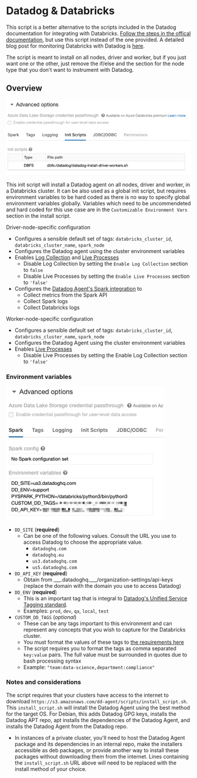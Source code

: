 # Datadog & Databricks

This script is a better alternative to the scripts included in the Datadog documentation for
integrating with Databricks. [Follow the steps in the offical documentation](https://docs.datadoghq.com/integrations/databricks),
but use this script instead of the one provided. A detailed blog post for monitoring Databricks with
Datadog is [here](https://www.datadoghq.com/blog/databricks-monitoring-datadog/).

The script is meant to install on all nodes, driver and worker, but if you just want one or the
other, just remove the if/else and the section for the node type that you don't want to instrument
with Datadog.

## Overview

![Cluster Environment Variables](img/cluster-init-script.png)

This init script will install a Datadog agent on all nodes, driver and worker, in a Databricks cluster.
It can be also used as a global init script, but requires environment variables to be hard coded as there
is no way to specify global environment variables globally. Variables which need to be uncommendeted and
hard coded for this use case are in the `Customizable Environment Vars` section in the install script.

Driver-node-specific configuration

- Configures a sensible default set of tags: `databricks_cluster_id`, `databricks_cluster_name`, `spark_node`
- Configures the Datadog agent using the cluster environment variables
- Enables [Log Collection](https://docs.datadoghq.com/logs/log_collection) and [Live Processes](https://docs.datadoghq.com/infrastructure/process)
  - Disable Log Collection by setting the `Enable Log Collection` section to `false`
  - Disable Live Processes by setting the `Enable Live Processes` section to `'false'`
- Configures the [Datadog Agent's Spark integration](https://docs.datadoghq.com/integrations/spark) to
  - Collect metrics from the Spark API
  - Collect Spark logs
  - Collect Databricks logs

Worker-node-specific configuration

- Configures a sensible default set of tags: `databricks_cluster_id`, `databricks_cluster_name`, `spark_node`
- Configures the Datadog Agent using the cluster environment variables
- Enables [Live Processes](https://docs.datadoghq.com/infrastructure/process)
  - Disable Live Processes by setting the Enable Log Collection section to `'false'`

### Environment variables

![Cluster Environment Variables](img/cluster-env-vars.jpg)

- `DD_SITE` (**required**)
  - Can be one of the following values. Consult the URL you use to access Datadog to choose the appropriate value.
    - `datadoghq.com`
    - `datadoghq.eu`
    - `us3.datadoghq.com`
    - `us5.datadoghq.com`
- `DD_API_KEY` (**required**)
  - Obtain from \_\_\_.datadoghq.\_\_\_/organization-settings/api-keys (replace the domain with the domain you use to access Datadog)
- `DD_ENV` (**required**)
  - This is an important tag that is integral to [Datadog's Unified Service Tagging standard](https://docs.datadoghq.com/getting_started/tagging/unified_service_tagging).
  - Examples: `prod`, `dev`, `qa`, `local`, `test`
- `CUSTOM_DD_TAGS` (_optional_)
  - These can be any tags important to this environment and can represent any concepts that you wish to capture for the Databricks cluster.
  - You must format the values of these tags to [the requirements here](https://docs.datadoghq.com/getting_started/tagging/#defining-tags)
  - The script requires you to format the tags as comma separated `key:value` pairs. The full value must be surrounded in quotes due to bash
    processing syntax
  - Example: `"team:data-science,department:compliance"`

### Notes and considerations

The script requires that your clusters have access to the internet to download `https://s3.amazonaws.com/dd-agent/scripts/install_script.sh`. This `install_script.sh` will install the Datadog Agent using the best method for the target OS. For Debian, this adds Datadog GPG keys, installs the Datadog APT repo, apt installs the dependencies of the Datadog Agent, and installs the Datadog Agent from the Datadog repo.

- In instances of a private cluster, you'll need to host the Datadog Agent package and its dependencies in an internal repo, make the installers
  accessible as deb packages, or provide another way to install these packages without downloading them from the internet. Lines containing the
  `install_script.sh` URL above will need to be replaced with the install method of your choice.
